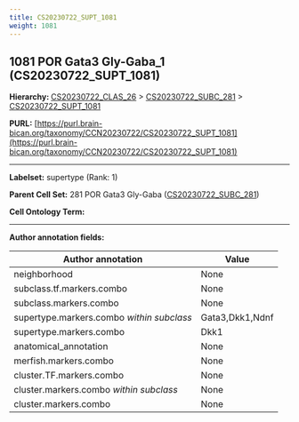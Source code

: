 ```yaml
---
title: CS20230722_SUPT_1081
weight: 1081
---
```

## 1081 POR Gata3 Gly-Gaba_1 (CS20230722_SUPT_1081)
<b>Hierarchy: </b>
[CS20230722_CLAS_26](../CS20230722_CLAS_26) >
[CS20230722_SUBC_281](../CS20230722_SUBC_281) >
[CS20230722_SUPT_1081](../CS20230722_SUPT_1081)

**PURL:** [https://purl.brain-bican.org/taxonomy/CCN20230722/CS20230722_SUPT_1081](https://purl.brain-bican.org/taxonomy/CCN20230722/CS20230722_SUPT_1081)

---


**Labelset:** supertype (Rank: 1)

**Parent Cell Set:** 281 POR Gata3 Gly-Gaba ([CS20230722_SUBC_281](../CS20230722_SUBC_281))



**Cell Ontology Term:** 

[MARKER GENES.]: #


---

[TRANSFERRED ANNOTATIONS.]: #


[AUTHOR ANNOTATION FIELDS.]: #


**Author annotation fields:**

| Author annotation | Value |
|-------------------|-------|
|neighborhood|None|
|subclass.tf.markers.combo|None|
|subclass.markers.combo|None|
|supertype.markers.combo _within subclass_|Gata3,Dkk1,Ndnf|
|supertype.markers.combo|Dkk1|
|anatomical_annotation|None|
|merfish.markers.combo|None|
|cluster.TF.markers.combo|None|
|cluster.markers.combo _within subclass_|None|
|cluster.markers.combo|None|
